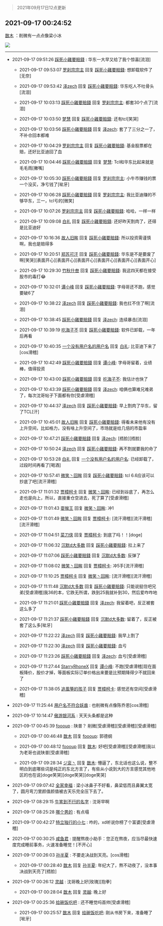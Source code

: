 > 2021年09月17日12点更新
<link rel="stylesheet" href="https://cdn.jsdelivr.net/gh/taotie6/sampleJSON@main/css/photo_show.css">
<meta name="referrer" content="no-referrer" />


 ## 2021-09-17 00:24:52 

 [㪚木](https://www.coolapk.com/feed/30040727?shareKey=OGI5NTFkODczNjgyNjE0Mzc5OGU~) ：削微有一点点像梁小冰 

<div class="album">
<img class="img-item" src="http://image.coolapk.com/feed/2021/0917/00/1081091_737ce527_9491_3307@393x506.jpeg" />
</div>

 ------- 

- 2021-09-17 09:51:26 [踩死小雞要賠錢](uid=2375908) : 华东一大早又给了我个惊喜[流泪] 

    - 2021-09-17 09:53:07 [罗刹宗宗主](uid=1080167) 回复 [踩死小雞要賠錢](uid=2375908): 想卸载软件了[无奈] 

    - 2021-09-17 09:53:42 [泽zech](uid=597954) 回复 [踩死小雞要賠錢](uid=2375908): 华东吃人不吐骨头[流泪] 

    - 2021-09-17 10:03:13 [踩死小雞要賠錢](uid=2375908) 回复 [罗刹宗宗主](uid=1080167): 都套30个点了[流泪] 

    - 2021-09-17 10:03:50 [梦慧](uid=3752449) 回复 [踩死小雞要賠錢](uid=2375908): 还有tcl[笑哭] 

    - 2021-09-17 10:03:56 [踩死小雞要賠錢](uid=2375908) 回复 [泽zech](uid=597954): 套了了三分之一了，不补仓回本都难 

    - 2021-09-17 10:04:29 [罗刹宗宗主](uid=1080167) 回复 [踩死小雞要賠錢](uid=2375908): 基金股票都在赔，还好比亚迪回了血 

    - 2021-09-17 10:04:46 [踩死小雞要賠錢](uid=2375908) 回复 [梦慧](uid=3752449): Tcl和华东比起来就是毛毛雨[撇嘴] 

    - 2021-09-17 10:05:30 [踩死小雞要賠錢](uid=2375908) 回复 [罗刹宗宗主](uid=1080167): 小牛市赚钱的票一个没买，净亏钱了[呲牙] 

    - 2021-09-17 10:06:28 [踩死小雞要賠錢](uid=2375908) 回复 [罗刹宗宗主](uid=1080167): 我比亚迪赚的不够华东，三一，tcl亏的[微笑] 

    - 2021-09-17 10:07:26 [罗刹宗宗主](uid=1080167) 回复 [踩死小雞要賠錢](uid=2375908): 哈哈，一样一样 

    - 2021-09-17 10:09:08 [白礼](uid=1528397) 回复 [踩死小雞要賠錢](uid=2375908): 还好昨天割肉了，还得是比亚迪好 

    - 2021-09-17 10:16:36 [故人旧眸](uid=5481001) 回复 [踩死小雞要賠錢](uid=2375908): 所以投资需谨慎啊，我也是赔得多 

    - 2021-09-17 10:20:51 [郑苏可汗](uid=678781) 回复 [踩死小雞要賠錢](uid=2375908): 华东是不是要废了啊[笑哭][表面开心][表面开心][表面开心][表面开心][表面开心][表面开心] 

    - 2021-09-17 10:29:30 [竹秋什叁](uid=2319428) 回复 [踩死小雞要賠錢](uid=2375908): 我这四天都在接受股市的毒打😂 

    - 2021-09-17 10:32:01 [谭小峰](uid=2924176) 回复 [踩死小雞要賠錢](uid=2375908): 字母哥还不跑，感觉要破6了 

    - 2021-09-17 10:38:22 [泽zech](uid=597954) 回复 [踩死小雞要賠錢](uid=2375908): 我也扛不住了啊[流泪] 

    - 2021-09-17 10:38:45 [踩死小雞要賠錢](uid=2375908) 回复 [泽zech](uid=597954): 连续暴击[流泪] 

    - 2021-09-17 10:39:19 [吃海子不](uid=3559758) 回复 [踩死小雞要賠錢](uid=2375908): 软件已卸载，一年后再看 

    - 2021-09-17 10:40:35 [一个没有用户名的用户名](uid=1314924) 回复 [白礼](uid=1528397): 比亚迪下来了[cos滑稽] 

    - 2021-09-17 10:42:49 [踩死小雞要賠錢](uid=2375908) 回复 [谭小峰](uid=2924176): 字母哥留着，业绩棒，值得投资 

    - 2021-09-17 10:43:00 [踩死小雞要賠錢](uid=2375908) 回复 [吃海子不](uid=3559758): 我估计也快了 

    - 2021-09-17 10:43:39 [踩死小雞要賠錢](uid=2375908) 回复 [泽zech](uid=597954): 咱俩也算难兄难弟了，每次沈哥帖子下面都有你[受虐滑稽] 

    - 2021-09-17 10:44:37 [泽zech](uid=597954) 回复 [踩死小雞要賠錢](uid=2375908): 早上割肉了华东，留了TCL[汗] 

    - 2021-09-17 10:45:01 [故人旧眸](uid=5481001) 回复 [踩死小雞要賠錢](uid=2375908): 得看未来他有没有上升空间，比如格力，没有啥上升空间了，市场就是给几倍的市盈率 

    - 2021-09-17 10:47:21 [踩死小雞要賠錢](uid=2375908) 回复 [泽zech](uid=597954): [捂脸][捂脸] 

    - 2021-09-17 10:50:24 [泽zech](uid=597954) 回复 [踩死小雞要賠錢](uid=2375908): 再不割就要我的命了 

    - 2021-09-17 10:53:28 [白礼](uid=1528397) 回复 [一个没有用户名的用户名](uid=1314924): 已经卸载了，过段时间再看了[喝酒] 

    - 2021-09-17 10:57:41 [微笑丶回眸](uid=657764) 回复 [踩死小雞要賠錢](uid=2375908): tcl  6.6应该可以抄底了吧[流汗滑稽] 

    - 2021-09-17 11:01:32 [贾樟柯卡](uid=4286768) 回复 [微笑丶回眸](uid=657764): 已经到谷底了，再怎么走也是向上，所以，直接重仓空进去，死了算了[受虐滑稽] 

    - 2021-09-17 11:01:43 [耍猴王](uid=2055455) 回复 [微笑丶回眸](uid=657764): 冲1 

    - 2021-09-17 11:01:49 [微笑丶回眸](uid=657764) 回复 [贾樟柯卡](uid=4286768): [流汗滑稽][流汗滑稽][流汗滑稽] 

    - 2021-09-17 11:04:51 [菜刀侠](uid=553826) 回复 [贾樟柯卡](uid=4286768): 到底了吗！！[doge] 

    - 2021-09-17 11:06:32 [沉默d大多数](uid=3441191) 回复 [踩死小雞要賠錢](uid=2375908): 拉上来了 

    - 2021-09-17 11:07:06 [踩死小雞要賠錢](uid=2375908) 回复 [沉默d大多数](uid=3441191): 反弹了 

    - 2021-09-17 11:08:02 [微笑丶回眸](uid=657764) 回复 [贾樟柯卡](uid=4286768): 冲5手[流汗滑稽] 

    - 2021-09-17 11:10:25 [贾樟柯卡](uid=4286768) 回复 [微笑丶回眸](uid=657764): [流汗滑稽][流汗滑稽] 

    - 2021-09-17 11:11:48 [沉默d大多数](uid=3441191) 回复 [踩死小雞要賠錢](uid=2375908): 只能说挺住吧兄弟[受虐滑稽]我36的本，它跌无所谓，跌到25我就补到30，然后爱咋咋地 

    - 2021-09-17 11:21:01 [踩死小雞要賠錢](uid=2375908) 回复 [泽zech](uid=597954): 我留着吧，反正被套这么多了 

    - 2021-09-17 11:21:37 [踩死小雞要賠錢](uid=2375908) 回复 [沉默d大多数](uid=3441191): 留着了，反正被套了这么多[呲牙] 

    - 2021-09-17 11:22:22 [泽zech](uid=597954) 回复 [踩死小雞要賠錢](uid=2375908): 我早上割了 

    - 2021-09-17 11:22:30 [泽zech](uid=597954) 回复 [踩死小雞要賠錢](uid=2375908): 血亏 

    - 2021-09-17 11:23:26 [踩死小雞要賠錢](uid=2375908) 回复 [泽zech](uid=597954): 血亏[受虐滑稽] 

    - 2021-09-17 11:27:44 [StarryRhoneX](uid=3488925) 回复 [谭小峰](uid=2924176): 不跑[受虐滑稽]现在面板降价，股价才掉，等面板实际订单价格出来要是比预期降得少不就回来了 

    - 2021-09-17 11:38:05 [追風箏的孩子](uid=783549) 回复 [贾樟柯卡](uid=4286768): 感觉还有空间[受虐滑稽] 

- 2021-09-17 11:25:44 [用户名不符合妖酋](uid=1105274) : 也削微有点像陈乔恩[cos滑稽] 

- 2021-09-17 10:14:47 [傲游银河系](uid=1581297) : 天天头条都是这种 

- 2021-09-17 00:45:39 [foooup](uid=12770621) : 陕普？ 削微[受虐滑稽][受虐滑稽][受虐滑稽] 

    - 2021-09-17 00:46:48 [㪚木](uid=1081091) 回复 [foooup](uid=12770621): 郭德纲 

    - 2021-09-17 00:48:12 [foooup](uid=12770621) 回复 [㪚木](uid=1081091): 好吧[受虐滑稽][受虐滑稽]我以为老哥也说陕普[受虐滑稽] 

    - 2021-09-17 09:28:34 [ジ衮丶](uid=494451) 回复 [㪚木](uid=1081091): 懵逼了，东北话也这么说，整不明白到底哪些词是纯正的东北方言了，有些从小说到大的方言感觉其他地区的也在说[doge笑哭][doge笑哭][doge笑哭] 

- 2021-09-17 09:07:42 [全家幸福](uid=2237599) : 梁小冰鼻子不好看，鼻梁低而且鼻翼太宽了，圆月弯刀里颜值颜值被古天乐完全压下去了。 

- 2021-09-17 08:29:15 [牛笔到不行的名字](uid=2374460) : 沈哥早啊 

- 2021-09-17 08:25:28 [哪个男的](uid=1057736) : 有点塌 

- 2021-09-17 00:42:27 [特立独行的小七](uid=8993787) : 咋的，xd听说你榜了个富婆[受虐滑稽] 

- 2021-09-17 00:30:25 [咸鱼君](uid=573545) : 提醒熬夜小助手：您正在熬夜，应当尽最快速度完成睡前事务，火速准备睡觉！[不开心] 

- 2021-09-17 00:26:03 [孙半夏](uid=1851173) : 不要走决战到天亮。[cos滑稽] 

    - 2021-09-17 00:28:40 [㪚木](uid=1081091) 回复 [孙半夏](uid=1851173): 年纪大了，熬不动夜了，没本事决战到天亮了[捂脸] 

- 2021-09-17 00:26:12 [灵越](uid=1324630) : 沈哥晚上好[玫瑰][抱拳] 

    - 2021-09-17 00:28:04 [㪚木](uid=1081091) 回复 [灵越](uid=1324630): 晚上好 

- 2021-09-17 00:25:36 [给碗饭吃吧](uid=696402) : 还不睡觉吗首帅[受虐滑稽] 

    - 2021-09-17 00:25:57 [㪚木](uid=1081091) 回复 [给碗饭吃吧](uid=696402): 刚从书房下来，准备睡了[呲牙] 

